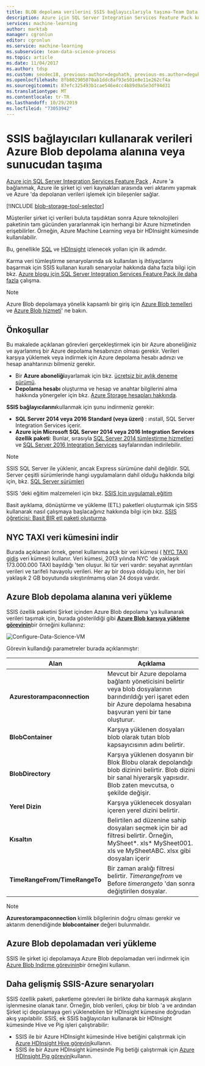 ```yaml
---
title: BLOB depolama verilerini SSIS bağlayıcılarıyla taşıma-Team Data Science Process
description: Azure için SQL Server Integration Services Feature Pack kullanarak Azure Blob depolama 'ya veya buradan veri taşımayı öğrenin.
services: machine-learning
author: marktab
manager: cgronlun
editor: cgronlun
ms.service: machine-learning
ms.subservice: team-data-science-process
ms.topic: article
ms.date: 11/04/2017
ms.author: tdsp
ms.custom: seodec18, previous-author=deguhath, previous-ms.author=deguhath
ms.openlocfilehash: 8fb802905070ab1ddc8af93e501e8e11e262cf4a
ms.sourcegitcommit: 87efc325493b1cae546e4cc4b89d9a5e3df94d31
ms.translationtype: MT
ms.contentlocale: tr-TR
ms.lasthandoff: 10/29/2019
ms.locfileid: "73053942"
---
```

# <a name="move-data-to-or-from-azure-blob-storage-using-ssis-connectors"></a>SSIS bağlayıcıları kullanarak verileri Azure Blob depolama alanına veya sunucudan taşıma
[Azure için SQL Server Integration Services Feature Pack](https://msdn.microsoft.com/library/mt146770.aspx) , Azure 'a bağlanmak, Azure ile şirket içi veri kaynakları arasında veri aktarımı yapmak ve Azure 'da depolanan verileri işlemek için bileşenler sağlar.

[!INCLUDE [blob-storage-tool-selector](../../../includes/machine-learning-blob-storage-tool-selector.md)]

Müşteriler şirket içi verileri buluta taşıdıktan sonra Azure teknolojileri paketinin tam gücünden yararlanmak için herhangi bir Azure hizmetinden erişebilirler. Örneğin, Azure Machine Learning veya bir HDInsight kümesinde kullanılabilir.

Bu, genellikle [SQL](sql-walkthrough.md) ve [HDInsight](hive-walkthrough.md) izlenecek yolları için ilk adımdır.

Karma veri tümleştirme senaryolarında sık kullanılan iş ihtiyaçlarını başarmak için SSIS kullanan kurallı senaryolar hakkında daha fazla bilgi için bkz. [Azure blogu için SQL Server Integration Services Feature Pack ile daha fazla](https://blogs.msdn.com/b/ssis/archive/2015/06/25/doing-more-with-sql-server-integration-services-feature-pack-for-azure.aspx) çalışma.

> [!NOTE]
> Azure Blob depolamaya yönelik kapsamlı bir giriş için [Azure Blob temelleri](../../storage/blobs/storage-dotnet-how-to-use-blobs.md) ve [Azure Blob hizmeti](https://msdn.microsoft.com/library/azure/dd179376.aspx)' ne bakın.
> 
> 

## <a name="prerequisites"></a>Önkoşullar
Bu makalede açıklanan görevleri gerçekleştirmek için bir Azure aboneliğiniz ve ayarlanmış bir Azure depolama hesabınızın olması gerekir. Verileri karşıya yüklemek veya indirmek için Azure depolama hesabı adınızı ve hesap anahtarınızı bilmeniz gerekir.

* Bir **Azure aboneliği**ayarlamak için bkz. [ücretsiz bir aylık deneme sürümü](https://azure.microsoft.com/pricing/free-trial/).
* **Depolama hesabı** oluşturma ve hesap ve anahtar bilgilerini alma hakkında yönergeler için bkz. [Azure Storage hesapları hakkında](../../storage/common/storage-create-storage-account.md).

**SSIS bağlayıcılarını**kullanmak için şunu indirmeniz gerekir:

* **SQL Server 2014 veya 2016 Standard (veya üzeri)** : ınstall, SQL Server Integration Services içerir.
* **Azure için Microsoft SQL Server 2014 veya 2016 Integration Services özellik paketi**: Bunlar, sırasıyla [SQL Server 2014 tümleştirme hizmetleri](https://www.microsoft.com/download/details.aspx?id=47366) ve [SQL Server 2016 Integration Services](https://www.microsoft.com/download/details.aspx?id=49492) sayfalarından indirilebilir.

> [!NOTE]
> SSIS SQL Server ile yüklenir, ancak Express sürümüne dahil değildir. SQL Server çeşitli sürümlerinde hangi uygulamaların dahil olduğu hakkında bilgi için, bkz. [SQL Server sürümleri](https://www.microsoft.com/en-us/server-cloud/products/sql-server-editions/)
> 
> 

SSIS 'deki eğitim malzemeleri için bkz. [SSIS Için uygulamalı eğitim](https://www.microsoft.com/sql-server/training-certification)

Basit ayıklama, dönüştürme ve yükleme (ETL) paketleri oluşturmak için SISS kullanarak nasıl çalışmaya başlacağınız hakkında bilgi için bkz. [SSIS öğreticisi: Basit BIR etl paketi oluşturma](https://msdn.microsoft.com/library/ms169917.aspx).

## <a name="download-nyc-taxi-dataset"></a>NYC TAXI veri kümesini indir
Burada açıklanan örnek, genel kullanıma açık bir veri kümesi ( [NYC TAXI gidiş](https://www.andresmh.com/nyctaxitrips/) veri kümesi) kullanır. Veri kümesi, 2013 yılında NYC 'de yaklaşık 173.000.000 TAXI bayıldığı 'ten oluşur. İki tür veri vardır: seyahat ayrıntıları verileri ve tarifeli havayolu verileri. Her ay bir dosya olduğu için, her biri yaklaşık 2 GB boyutunda sıkıştırılmamış olan 24 dosya vardır.

## <a name="upload-data-to-azure-blob-storage"></a>Azure Blob depolama alanına veri yükleme
SSIS özellik paketini Şirket içinden Azure Blob depolama 'ya kullanarak verileri taşımak için, burada gösterildiği gibi [**Azure Blob karşıya yükleme görevinin**](https://msdn.microsoft.com/library/mt146776.aspx)bir örneğini kullanırız:

![Configure-Data-Science-VM](./media/move-data-to-azure-blob-using-ssis/ssis-azure-blob-upload-task.png)

Görevin kullandığı parametreler burada açıklanmıştır:

| Alan | Açıklama |
| --- | --- |
| **Azurestorampaconnection** |Mevcut bir Azure depolama bağlantı yöneticisini belirtir veya blob dosyalarının barındırıldığı yeri işaret eden bir Azure depolama hesabına başvuran yeni bir tane oluşturur. |
| **BlobContainer** |Karşıya yüklenen dosyaları blob olarak tutan blob kapsayıcısının adını belirtir. |
| **BlobDirectory** |Karşıya yüklenen dosyanın bir Blok Blobu olarak depolandığı blob dizinini belirtir. Blob dizini bir sanal hiyerarşik yapısıdır. Blob zaten mevcutsa, o şekilde değişir. |
| **Yerel Dizin** |Karşıya yüklenecek dosyaları içeren yerel dizini belirtir. |
| **Kısaltın** |Belirtilen ad düzenine sahip dosyaları seçmek için bir ad filtresi belirtir. Örneğin, MySheet\*. xls\* MySheet001. xls ve MySheetABC. xlsx gibi dosyaları içerir |
| **TimeRangeFrom/TimeRangeTo** |Bir zaman aralığı filtresi belirtir. *Timerangefrom* ve Before *timerangeto* 'dan sonra değiştirilen dosyalar. |

> [!NOTE]
> **Azurestorampaconnection** kimlik bilgilerinin doğru olması gerekir ve aktarım denendiğinde **blobcontainer** değeri bulunmalıdır.
> 
> 

## <a name="download-data-from-azure-blob-storage"></a>Azure Blob depolamadan veri yükleme
SSIS ile şirket içi depolamaya Azure Blob depolamadan veri indirmek için [Azure Blob Indirme görevinin](https://msdn.microsoft.com/library/mt146779.aspx)bir örneğini kullanın.

## <a name="more-advanced-ssis-azure-scenarios"></a>Daha gelişmiş SSIS-Azure senaryoları
SSIS özellik paketi, paketleme görevleri ile birlikte daha karmaşık akışların işlenmesine olanak tanır. Örneğin, blob verileri, çıkışı bir blob 'a ve ardından Şirket içi depolamaya geri yüklenebilen bir HDInsight kümesine doğrudan akış yapılabilir. SSIS, ek SSIS bağlayıcıları kullanarak bir HDInsight kümesinde Hive ve Pig işleri çalıştırabilir:

* SSIS ile bir Azure HDInsight kümesinde Hive betiğini çalıştırmak için [Azure HDInsight Hive görevini](https://msdn.microsoft.com/library/mt146771.aspx)kullanın.
* SSIS ile bir Azure HDInsight kümesinde Pig betiği çalıştırmak için [Azure HDInsight Pig görevini](https://msdn.microsoft.com/library/mt146781.aspx)kullanın.

